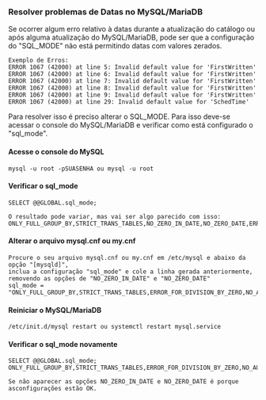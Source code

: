 ### Resolver problemas de Datas no MySQL/MariaDB

Se ocorrer algum erro relativo à datas durante a atualização do catálogo ou após alguma atualização do MySQL/MariaDB, pode ser que a configuração do "SQL_MODE" não está permitindo datas com valores zerados.

````
Exemplo de Erros:
ERROR 1067 (42000) at line 5: Invalid default value for 'FirstWritten'
ERROR 1067 (42000) at line 6: Invalid default value for 'FirstWritten'
ERROR 1067 (42000) at line 7: Invalid default value for 'FirstWritten'
ERROR 1067 (42000) at line 8: Invalid default value for 'FirstWritten'
ERROR 1067 (42000) at line 9: Invalid default value for 'FirstWritten'
ERROR 1067 (42000) at line 29: Invalid default value for 'SchedTime'
````

Para resolver isso é preciso alterar o SQL_MODE. Para isso deve-se acessar o console do MySQL/MariaDB e verificar como está configurado o "sql_mode".

#### Acesse o console do MySQL
````
mysql -u root -pSUASENHA ou mysql -u root
````

#### Verificar o sql_mode
````
SELECT @@GLOBAL.sql_mode;

O resultado pode variar, mas vai ser algo parecido com isso:
ONLY_FULL_GROUP_BY,STRICT_TRANS_TABLES,NO_ZERO_IN_DATE,NO_ZERO_DATE,ERROR_FOR_DIVISION_BY_ZERO,NO_AUTO_CREATE_USER,NO_ENGINE_SUBSTITUTION
````

#### Alterar o arquivo mysql.cnf ou my.cnf
````
Procure o seu arquivo mysql.cnf ou my.cnf em /etc/mysql e abaixo da opção "[mysqld]", 
inclua a configuração "sql_mode" e cole a linha gerada anteriormente, 
removendo as opções de "NO_ZERO_IN_DATE" e "NO_ZERO_DATE"
sql_mode = "ONLY_FULL_GROUP_BY,STRICT_TRANS_TABLES,ERROR_FOR_DIVISION_BY_ZERO,NO_AUTO_CREATE_USER,NO_ENGINE_SUBSTITUTION"
````

#### Reiniciar o MySQL/MariaDB
````
/etc/init.d/mysql restart ou systemctl restart mysql.service
````


#### Verificar o sql_mode novamente
````
SELECT @@GLOBAL.sql_mode; 
ONLY_FULL_GROUP_BY,STRICT_TRANS_TABLES,ERROR_FOR_DIVISION_BY_ZERO,NO_AUTO_CREATE_USER,NO_ENGINE_SUBSTITUTION

Se não aparecer as opções NO_ZERO_IN_DATE e NO_ZERO_DATE é porque asconfigurações estão OK.
````
